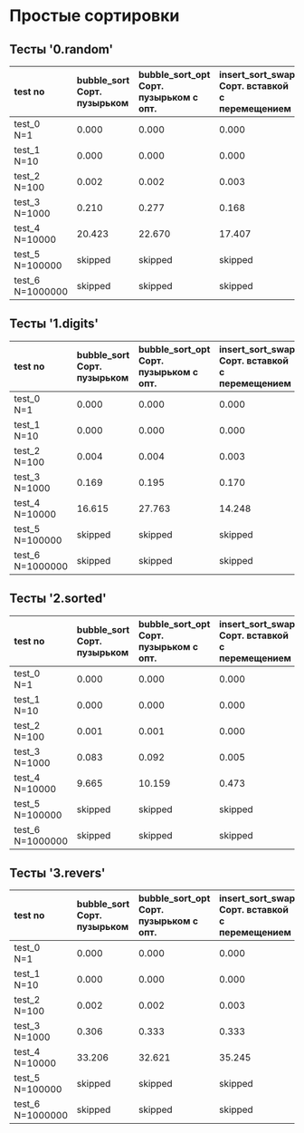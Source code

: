 # Простые сортировки 


## Тесты '0.random'

| test no | bubble_sort <br> Сорт. пузырьком | bubble_sort_opt <br> Сорт. пузырьком с опт.  | insert_sort_swap <br> Сорт. вставкой с перемещением | insert_sort_shift <br> Сорт. вставкой со сдвигом | insert_sort_bs <br> Сорт. вставкой с бин. поиском | shell_sort_1 <br> Сорт. Шелла  1 / 2^k  | shell_sort_2 <br> Сорт. Шелла 2^k+1 | shell_sort_3 <br> Сорт. Шелла 3-smooth |
|:-------|:-------|:-------|:-------|:-------|:-------|:-------|:-------|:-------|
| test_0 <br> N=1| 0.000 | 0.000 | 0.000 | 0.000 | 0.000 | 0.000 | 0.000 | 0.000 |
| test_1 <br> N=10| 0.000 | 0.000 | 0.000 | 0.000 | 0.000 | 0.000 | 0.000 | 0.000 |
| test_2 <br> N=100| 0.002 | 0.002 | 0.003 | 0.001 | 0.000 | 0.000 | 0.000 | 0.003 |
| test_3 <br> N=1000| 0.210 | 0.277 | 0.168 | 0.087 | 0.005 | 0.057 | 0.068 | 0.069 |
| test_4 <br> N=10000| 20.423 | 22.670 | 17.407 | 8.419 | 0.071 | 5.423 | 5.537 | 4.974 |
| test_5 <br> N=100000| skipped| skipped| skipped| 809.848 | 1.258 | 653.678 | 549.759 | 491.310 |
| test_6 <br> N=1000000| skipped| skipped| skipped| skipped| 56.568 | skipped| skipped| skipped|

## Тесты '1.digits'

| test no | bubble_sort <br> Сорт. пузырьком | bubble_sort_opt <br> Сорт. пузырьком с опт.  | insert_sort_swap <br> Сорт. вставкой с перемещением | insert_sort_shift <br> Сорт. вставкой со сдвигом | insert_sort_bs <br> Сорт. вставкой с бин. поиском | shell_sort_1 <br> Сорт. Шелла  1 / 2^k  | shell_sort_2 <br> Сорт. Шелла 2^k+1 | shell_sort_3 <br> Сорт. Шелла 3-smooth |
|:-------|:-------|:-------|:-------|:-------|:-------|:-------|:-------|:-------|
| test_0 <br> N=1| 0.000 | 0.000 | 0.000 | 0.000 | 0.000 | 0.000 | 0.000 | 0.000 |
| test_1 <br> N=10| 0.000 | 0.000 | 0.000 | 0.000 | 0.000 | 0.000 | 0.000 | 0.000 |
| test_2 <br> N=100| 0.004 | 0.004 | 0.003 | 0.001 | 0.000 | 0.001 | 0.001 | 0.000 |
| test_3 <br> N=1000| 0.169 | 0.195 | 0.170 | 0.066 | 0.004 | 0.057 | 0.146 | 0.044 |
| test_4 <br> N=10000| 16.615 | 27.763 | 14.248 | 6.057 | 0.025 | 4.334 | 4.624 | 3.836 |
| test_5 <br> N=100000| skipped| skipped| skipped| 629.188 | 0.541 | 519.495 | 440.099 | 383.654 |
| test_6 <br> N=1000000| skipped| skipped| skipped| skipped| 55.716 | skipped| skipped| skipped|

## Тесты '2.sorted'

| test no | bubble_sort <br> Сорт. пузырьком | bubble_sort_opt <br> Сорт. пузырьком с опт.  | insert_sort_swap <br> Сорт. вставкой с перемещением | insert_sort_shift <br> Сорт. вставкой со сдвигом | insert_sort_bs <br> Сорт. вставкой с бин. поиском | shell_sort_1 <br> Сорт. Шелла  1 / 2^k  | shell_sort_2 <br> Сорт. Шелла 2^k+1 | shell_sort_3 <br> Сорт. Шелла 3-smooth |
|:-------|:-------|:-------|:-------|:-------|:-------|:-------|:-------|:-------|
| test_0 <br> N=1| 0.000 | 0.000 | 0.000 | 0.000 | 0.000 | 0.000 | 0.000 | 0.000 |
| test_1 <br> N=10| 0.000 | 0.000 | 0.000 | 0.000 | 0.000 | 0.000 | 0.000 | 0.000 |
| test_2 <br> N=100| 0.001 | 0.001 | 0.000 | 0.000 | 0.000 | 0.000 | 0.000 | 0.000 |
| test_3 <br> N=1000| 0.083 | 0.092 | 0.005 | 0.002 | 0.005 | 0.002 | 0.002 | 0.002 |
| test_4 <br> N=10000| 9.665 | 10.159 | 0.473 | 0.219 | 0.066 | 0.149 | 0.156 | 0.127 |
| test_5 <br> N=100000| skipped| skipped| skipped| 21.933 | 0.891 | 16.417 | 13.443 | 11.351 |
| test_6 <br> N=1000000| skipped| skipped| skipped| skipped| 11.835 | skipped| skipped| skipped|

## Тесты '3.revers'

| test no | bubble_sort <br> Сорт. пузырьком | bubble_sort_opt <br> Сорт. пузырьком с опт.  | insert_sort_swap <br> Сорт. вставкой с перемещением | insert_sort_shift <br> Сорт. вставкой со сдвигом | insert_sort_bs <br> Сорт. вставкой с бин. поиском | shell_sort_1 <br> Сорт. Шелла  1 / 2^k  | shell_sort_2 <br> Сорт. Шелла 2^k+1 | shell_sort_3 <br> Сорт. Шелла 3-smooth |
|:-------|:-------|:-------|:-------|:-------|:-------|:-------|:-------|:-------|
| test_0 <br> N=1| 0.000 | 0.000 | 0.000 | 0.000 | 0.000 | 0.000 | 0.000 | 0.000 |
| test_1 <br> N=10| 0.000 | 0.000 | 0.000 | 0.000 | 0.000 | 0.000 | 0.000 | 0.000 |
| test_2 <br> N=100| 0.002 | 0.002 | 0.003 | 0.001 | 0.000 | 0.001 | 0.002 | 0.001 |
| test_3 <br> N=1000| 0.306 | 0.333 | 0.333 | 0.151 | 0.001 | 0.108 | 0.092 | 0.092 |
| test_4 <br> N=10000| 33.206 | 32.621 | 35.245 | 17.063 | 0.019 | 9.177 | 9.616 | 8.127 |
| test_5 <br> N=100000| skipped| skipped| skipped| 1673.368 | 0.852 | 1188.021 | 961.556 | 811.281 |
| test_6 <br> N=1000000| skipped| skipped| skipped| skipped| 98.726 | skipped| skipped| skipped|
